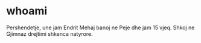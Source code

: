 # whoami
Pershendetje, une jam Endrit Mehaj banoj ne Peje dhe jam 15 vjeq. Shkoj ne Gjimnaz drejtimi shkenca natyrore.
